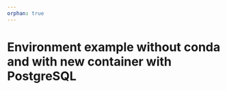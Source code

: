 ```yaml
---
orphan: true
---
```


# Environment example without conda and with new container with PostgreSQL

```{literalinclude} ../../.env_example_postgres_noconda
```
